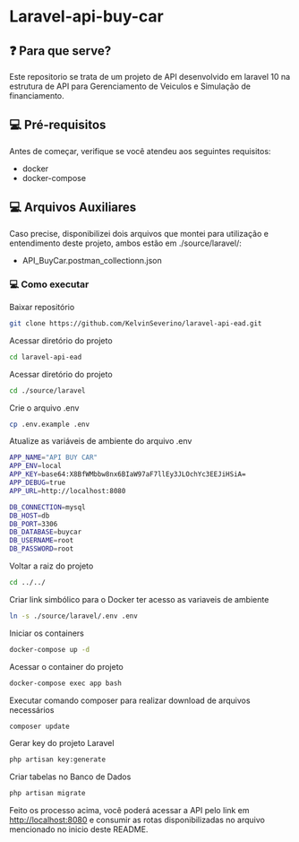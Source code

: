 # Laravel-api-buy-car

## ❓ Para que serve?
Este repositorio se trata de um projeto de API desenvolvido em laravel 10 na estrutura de API para Gerenciamento de Veiculos e Simulação de financiamento.

## 💻 Pré-requisitos
Antes de começar, verifique se você atendeu aos seguintes requisitos:
* docker
* docker-compose

## 💻 Arquivos Auxiliares
Caso precise, disponibilizei dois arquivos que montei para utilização e entendimento deste projeto, ambos estão em ./source/laravel/:
* API_BuyCar.postman_collectionn.json

### 💻 Como executar

Baixar repositório
```sh
git clone https://github.com/KelvinSeverino/laravel-api-ead.git
```

Acessar diretório do projeto
```sh
cd laravel-api-ead
```

Acessar diretório do projeto
```sh
cd ./source/laravel
```

Crie o arquivo .env
```sh
cp .env.example .env
```

Atualize as variáveis de ambiente do arquivo .env
```sh
APP_NAME="API BUY CAR"
APP_ENV=local
APP_KEY=base64:X8BfWMbbw8nx6BIaW97aF7llEy3JLOchYc3EEJiHSiA=
APP_DEBUG=true
APP_URL=http://localhost:8080

DB_CONNECTION=mysql
DB_HOST=db
DB_PORT=3306
DB_DATABASE=buycar
DB_USERNAME=root
DB_PASSWORD=root
```

Voltar a raiz do projeto
```sh
cd ../../
```

Criar link simbólico para o Docker ter acesso as variaveis de ambiente
```sh
ln -s ./source/laravel/.env .env
```

Iniciar os containers
```sh
docker-compose up -d
```

Acessar o container do projeto
```sh
docker-compose exec app bash
```

Executar comando composer para realizar download de arquivos necessários
```sh
composer update
```

Gerar key do projeto Laravel
```sh
php artisan key:generate
```

Criar tabelas no Banco de Dados
```sh
php artisan migrate
```

Feito os processo acima, você poderá acessar a API pelo link em [http://localhost:8080](http://localhost:8080) e consumir as rotas disponibilizadas no arquivo mencionado no inicio deste README.